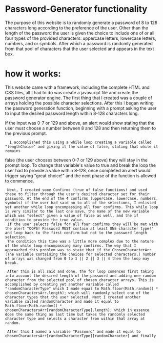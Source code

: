 # Password-Generator functionality
The purpose of this website is to randomly generate a password of 8 to 128 characters long according to the preference of the user. Other than the length of the password the user is given the choice to include one of or all four types of the provided characters: uppercase letters, lowercase letters, numbers, and or symbols. After which a password is randomly generated from that pool of characters that the user selected and appears in the text box.

# how it works:
This website came with a framework, including the complete HTML and CSS files, all I had to do was create a javascript file and create the password generator engine. 
The first thing that I created was a couple of arrays holding the possible character selections. After this I began writing the password generation function, beginning with a prompt asking the user to input the desired password length within 8-128 characters long. 

If the input was 0-7 or 129 and above, an alert would show stating that the user must choose a number between 8 and 128 and then returning them to the previous prompt. 

      I accomplished this using a while loop creating a variable called "lengthChoice" and giving it the value of false, stating that while it remains
false (the user chooses between 0-7 or 129 above) they will stay in the prompt loop. To change that variable's value to true and break the loop the user had to provide a value within 8-128, once completed an alert would trigger saying "great choice!" and the next phase of the function is allowed to commence.

     Next, I created some Confirms (true of false functions) and used these to filter through the user's desired character set for their password. At the end of the 4 confirms (uppercase, lowercase, numbers, symbols) if the user had said no to all of the selections, I enlisted yet another while loop encompassing all four confirms. This while loop is very similar to the last one save, the name of the new variable which was "select" given a value of false as well, and the if condition to provide the true value. 
     If the user selects false for all four confirms they will be met with the alert "OOPS! Password MUST contain at least ONE character type!" and loop back to the first confirm but not to the password length selection. 
     The condition this time was a little more complex due to the nature of the while loop encompassing many confirms. The way that I approached this problem was to state that if the ChosenCharacterArr (The variable containing the choices for selected characters.) number of arrays was changed from 0 to 1 || 2 || 3 || 4 then the loop may break.  

     After this is all said and done, the for loop comences first taking into account the desired length of the password and adding one random character from the selected pool of chosen character arrays. This is accomplished by creating yet another variable called "randomCharacterType" which I made equal to Math.floor(Math.random() * chosenCharactersArr.length); which will randomly select one of the character types that the user selected. Next I created another variable called randomCharacter and made it equal to Math.floor(Math.random() * chosenCharactersArr[randomCharacterType].length); which in essence does the same thing as last time but takes the randomly selected character type and selects a character from within that array at random. 

     After this I named a variable "Password" and made it equal to chosenCharactersArr[randomCharacterType][randomCharacter] and finally 
